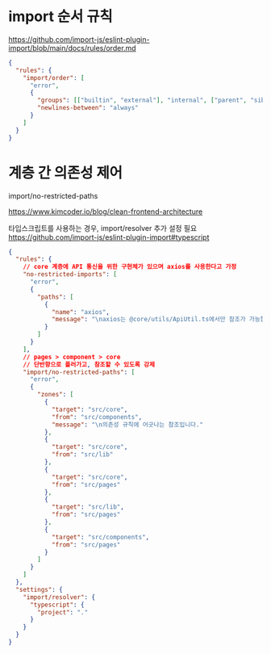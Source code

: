 # import 순서 규칙

https://github.com/import-js/eslint-plugin-import/blob/main/docs/rules/order.md

```json
{
  "rules": {
    "import/order": [
      "error",
      {
        "groups": [["builtin", "external"], "internal", ["parent", "sibling"], "index"],
        "newlines-between": "always"
      }
    ]
  }
}
```

# 계층 간 의존성 제어

import/no-restricted-paths

https://www.kimcoder.io/blog/clean-frontend-architecture

타입스크립트를 사용하는 경우, import/resolver 추가 설정 필요  
https://github.com/import-js/eslint-plugin-import#typescript

```json
{
  "rules": {
    // core 계층에 API 통신을 위한 구현체가 있으며 axios를 사용한다고 가정
    "no-restricted-imports": [
      "error",
      {
        "paths": [
          {
            "name": "axios",
            "message": "\naxios는 @core/utils/ApiUtil.ts에서만 참조가 가능합니다."
          }
        ]
      }
    ],
    // pages > component > core
    // 단반향으로 플러가고, 참조할 수 있도록 강제
    "import/no-restricted-paths": [
      "error",
      {
        "zones": [
          {
            "target": "src/core",
            "from": "src/components",
            "message": "\n의존성 규칙에 어긋나는 참조입니다."
          },
          {
            "target": "src/core",
            "from": "src/lib"
          },
          {
            "target": "src/core",
            "from": "src/pages"
          },
          {
            "target": "src/lib",
            "from": "src/pages"
          },
          {
            "target": "src/components",
            "from": "src/pages"
          }
        ]
      }
    ]
  },
  "settings": {
    "import/resolver": {
      "typescript": {
        "project": "."
      }
    }
  }
}
```
